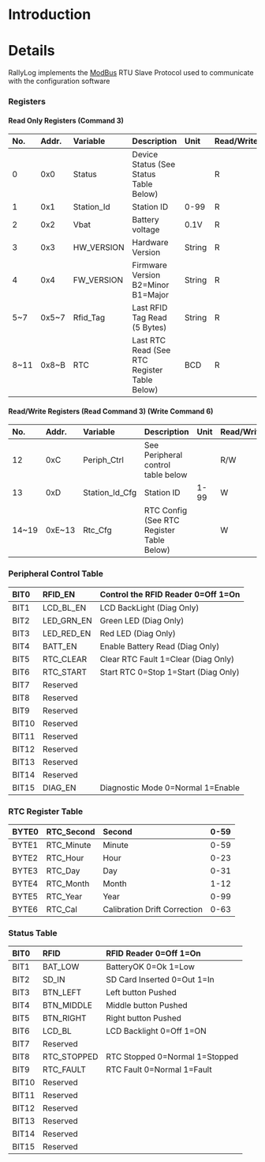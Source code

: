 # Introduction #



# Details #

RallyLog implements the [ModBus](http://en.wikipedia.org/wiki/Modbus) RTU Slave Protocol used to communicate with the configuration software


### Registers ###


#### Read Only Registers (Command 3) ####
| **No.** | **Addr.** | **Variable** | **Description** | **Unit** | **Read/Write** |
|:--------|:----------|:-------------|:----------------|:---------|:---------------|
|0        | 0x0       | Status       | Device Status (See Status Table Below) |          | R              |
|1        | 0x1       | Station\_Id  | Station ID      | 0-99     | R              |
|2        | 0x2       | Vbat         | Battery voltage | 0.1V     | R              |
|3        | 0x3       | HW\_VERSION  | Hardware Version | String   | R              |
|4        | 0x4       | FW\_VERSION  | Firmware Version  B2=Minor B1=Major | String   | R              |
|5~7      | 0x5~7     | Rfid\_Tag    | Last RFID Tag Read (5 Bytes)|String    | R              |
|8~11     |0x8~B      | RTC          | Last RTC  Read (See RTC Register Table Below)| BCD      | R              |

#### Read/Write Registers (Read Command 3) (Write Command 6) ####
| **No.** | **Addr.** | **Variable** | **Description** | **Unit** | **Read/Write** |
|:--------|:----------|:-------------|:----------------|:---------|:---------------|
|12       | 0xC       | Periph\_Ctrl | See Peripheral control table below |          | R/W            |
|13       | 0xD       | Station\_Id\_Cfg | Station ID      | 1-99     |W               |
|14~19    | 0xE~13    | Rtc\_Cfg     | RTC Config (See RTC Register Table Below)|          | W              |

### Peripheral Control Table ###

| BIT0 | RFID\_EN | Control the RFID Reader 0=Off 1=On|
|:-----|:---------|:----------------------------------|
| BIT1 | LCD\_BL\_EN | LCD BackLight (Diag Only)         |
| BIT2 | LED\_GRN\_EN | Green LED (Diag Only)             |
| BIT3 | LED\_RED\_EN | Red LED (Diag Only)               |
| BIT4 | BATT\_EN | Enable Battery Read (Diag Only)   |
| BIT5 | RTC\_CLEAR | Clear RTC Fault  1=Clear (Diag Only)|
| BIT6 | RTC\_START | Start RTC 0=Stop 1=Start (Diag Only)|
| BIT7 | Reserved |                                   |
| BIT8 | Reserved |                                   |
| BIT9 | Reserved |                                   |
| BIT10 | Reserved |                                   |
| BIT11 | Reserved |                                   |
| BIT12 | Reserved |                                   |
| BIT13 | Reserved |                                   |
| BIT14 | Reserved |                                   |
| BIT15 | DIAG\_EN | Diagnostic Mode 0=Normal 1=Enable |

### RTC Register Table ###

| BYTE0 | RTC\_Second | Second |0-59|
|:------|:------------|:-------|:---|
| BYTE1 | RTC\_Minute | Minute |0-59|
| BYTE2 | RTC\_Hour   | Hour   | 0-23|
| BYTE3 | RTC\_Day    | Day    |0-31|
| BYTE4 | RTC\_Month  | Month  |1-12|
| BYTE5 | RTC\_Year   | Year   |0-99|
| BYTE6 | RTC\_Cal    | Calibration Drift Correction | 0-63 |


### Status Table ###

| BIT0 | RFID | RFID Reader 0=Off 1=On |
|:-----|:-----|:-----------------------|
| BIT1 | BAT\_LOW| BatteryOK 0=Ok 1=Low   |
| BIT2 | SD\_IN| SD Card Inserted 0=Out 1=In|
| BIT3 | BTN\_LEFT| Left button Pushed     |
| BIT4 | BTN\_MIDDLE| Middle button Pushed   |
| BIT5 | BTN\_RIGHT| Right button Pushed    |
| BIT6 | LCD\_BL | LCD Backlight 0=Off 1=ON |
| BIT7 | Reserved |                        |
| BIT8 | RTC\_STOPPED| RTC Stopped 0=Normal 1=Stopped |
| BIT9 | RTC\_FAULT| RTC Fault 0=Normal 1=Fault|
| BIT10 | Reserved|                        |
| BIT11 | Reserved|                        |
| BIT12 | Reserved|                        |
| BIT13 | Reserved|                        |
| BIT14 | Reserved|                        |
| BIT15 | Reserved|                        |











